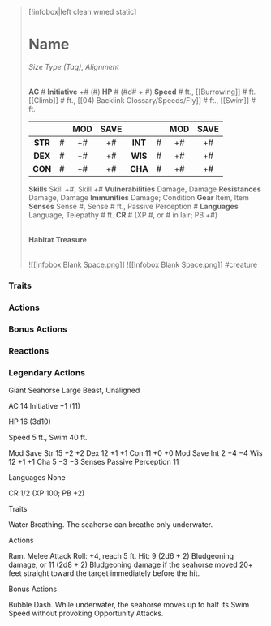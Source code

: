> [!infobox|left clean wmed static]
> # Name
> *Size Type (Tag), Alignment*
> 
> | |
> | - |
> **AC** # **Initiative** +# (#)
> **HP** # (#d# + #)
> **Speed** # ft., [[Burrowing]] # ft. [[Climb]] # ft., [[04) Backlink Glossary/Speeds/Fly]] # ft., [[Swim]] # ft.
> 
> | | | MOD | SAVE | | | MOD | SAVE |
> | :-: | :-: | :-: | :-: | :-: | :-: | :-: | :-: |
> | **STR** | # | +# | +# | **INT** | # | +# | +# | 
> | **DEX** | # | +# | +# | **WIS** | # | +# | +# |
> | **CON** | # | +# | +# | **CHA** | # | +# | +# |
> **Skills** Skill +#, Skill +#
> **Vulnerabilities** Damage, Damage
> **Resistances** Damage, Damage
> **Immunities** Damage; Condition
> **Gear** Item, Item
> **Senses** Sense #, Sense # ft., Passive Perception #
> **Languages** Language, Telepathy # ft.
> **CR** # (XP #, or # in lair; PB +#)
>
> | |
> | - |
> **Habitat**
> **Treasure**
> 
> | |
> | - |
> ![[Infobox Blank Space.png]]
> ![[Infobox Blank Space.png]]
> #creature 


### Traits
### Actions
### Bonus Actions
### Reactions
### Legendary Actions
Giant Seahorse
Large Beast, Unaligned

AC 14 Initiative +1 (11)

HP 16 (3d10)

Speed 5 ft., Swim 40 ft.

Mod	Save
Str	15	+2	+2
Dex	12	+1	+1
Con	11	+0	+0
Mod	Save
Int	2	−4	−4
Wis	12	+1	+1
Cha	5	−3	−3
Senses Passive Perception 11

Languages None

CR 1/2 (XP 100; PB +2)

Traits

Water Breathing. The seahorse can breathe only underwater.

Actions

Ram. Melee Attack Roll: +4, reach 5 ft. Hit: 9 (2d6 + 2) Bludgeoning damage, or 11 (2d8 + 2) Bludgeoning damage if the seahorse moved 20+ feet straight toward the target immediately before the hit.

Bonus Actions

Bubble Dash. While underwater, the seahorse moves up to half its Swim Speed without provoking Opportunity Attacks.